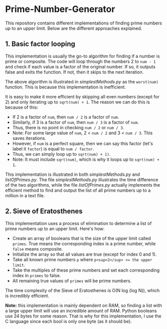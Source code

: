 # Prime-Number-Generator

This repository contains different implementations of finding prime numbers up to an upper limit. Below are the different approaches explained.

## 1. Basic factor looping

This implementation is usually the go-to algorithm for finding if a number is prime or composite. The code will loop through the numbers 2 to `num - 1` and check if each value is a factor of the original number. If so, it outputs false and exits the function. If not, then it skips to the next iteration.

The above algorithm is illustrated in *simplestMethods.py* as the `worst(num)` function. This is because this implementation is inefficient.

It is easy to make it more efficient by skipping all even numbers (except for 2) and only iterating up to `sqrt(num) + 1`. The reason we can do this is because of this:

- If 2 is a factor of `num`, then `num / 2` is a factor of `num`.
- Similarly, if 3 is a factor of `num`, then `num / 3` is a factor of `num`.
- Thus, there is no point in checking `num / 2` or `num / 3`.
- Note: For some large value of `num`, 2 < `num / 2` and 3 < `num / 3`. This saves iterations.
- However, if `num` is a perfect square, then we can say this factor (let's label it `factor`) is equal to `num / factor`.
- Thus, we can simply loop up to `sqrt(num) + 1)`.
- Note: It must include `sqrt(num)`, which is why it loops up to `sqrt(num) + 1`.

This implementation is illustrated in both *simplestMethods.py* and *listOfPrimes.py*. The file *simplestMethods.py* illustrates the time difference of the two algorithms, while the file *listOfPrimes.py* actually implements the efficient method to find and output the list of all prime numbers up to a million in a text file.

## 2. Sieve of Eratosthenes

This implementation uses a process of elimination to determine a list of prime numbers up to an upper limit. Here's how:

- Create an array of booleans that is the size of the upper limit called `primes`. True means the corresponding index is a prime number, while `false` means composite.
- Initialize the array so that all values are true (except for index 0 and 1).
- Take all known prime numbers `p` where `p<sup>2</sup> <= the upper limit`.
- Take the multiples of these prime numbers and set each corresponding index in `primes` to false.
- All remaining true values of `primes` will be prime numbers.

The time complexity of the Sieve of Eratosthenes is O(N log (log N)), which is incredibly efficient.

**Note:** this implementation is mainly dependent on RAM, so finding a list with a large upper limit will use an incredible amount of RAM. Python booleans use 24 bytes for some reason. That is why for this implementation, I use the C language since each bool is only one byte (as it should be).
